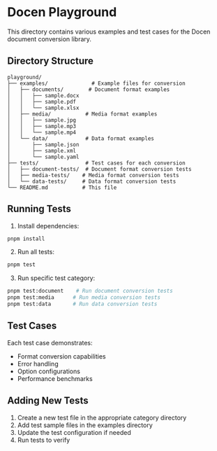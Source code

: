 # Docen Playground

This directory contains various examples and test cases for the Docen document conversion library.

## Directory Structure

```
playground/
├── examples/              # Example files for conversion
│   ├── documents/        # Document format examples
│   │   ├── sample.docx
│   │   ├── sample.pdf
│   │   └── sample.xlsx
│   ├── media/           # Media format examples
│   │   ├── sample.jpg
│   │   ├── sample.mp3
│   │   └── sample.mp4
│   └── data/            # Data format examples
│       ├── sample.json
│       ├── sample.xml
│       └── sample.yaml
├── tests/               # Test cases for each conversion
│   ├── document-tests/  # Document format conversion tests
│   ├── media-tests/    # Media format conversion tests
│   └── data-tests/     # Data format conversion tests
└── README.md           # This file
```

## Running Tests

1. Install dependencies:

```bash
pnpm install
```

2. Run all tests:

```bash
pnpm test
```

3. Run specific test category:

```bash
pnpm test:document    # Run document conversion tests
pnpm test:media      # Run media conversion tests
pnpm test:data       # Run data conversion tests
```

## Test Cases

Each test case demonstrates:

- Format conversion capabilities
- Error handling
- Option configurations
- Performance benchmarks

## Adding New Tests

1. Create a new test file in the appropriate category directory
2. Add test sample files in the examples directory
3. Update the test configuration if needed
4. Run tests to verify
